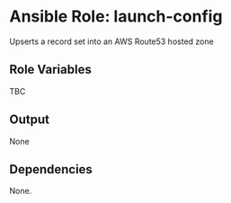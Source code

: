 Ansible Role: launch-config
================================

Upserts a record set into an AWS Route53 hosted zone

Role Variables
--------------

TBC


Output
------

None

Dependencies
------------

None.
